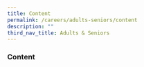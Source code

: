 ```yaml
---
title: Content
permalink: /careers/adults-seniors/content
description: ""
third_nav_title: Adults & Seniors
---
```

### **Content**